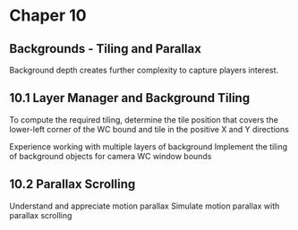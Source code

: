 # Chaper 10

## Backgrounds - Tiling and Parallax

Background depth creates further complexity to capture players interest.

## 10.1 Layer Manager and Background Tiling

To compute the required tiling, determine the tile position that covers the lower-left corner of the WC bound and tile in the positive X and Y directions

Experience working with multiple layers of background
Implement the tiling of background objects for camera WC window bounds

## 10.2 Parallax Scrolling 

Understand and appreciate motion parallax
Simulate motion parallax with parallax scrolling
